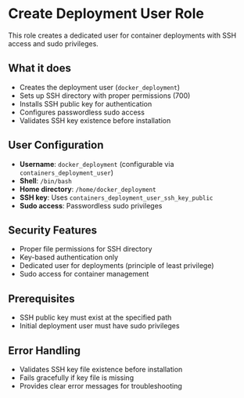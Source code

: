 # Create Deployment User Role

This role creates a dedicated user for container deployments with SSH access and sudo privileges.

## What it does

- Creates the deployment user (`docker_deployment`)
- Sets up SSH directory with proper permissions (700)
- Installs SSH public key for authentication
- Configures passwordless sudo access
- Validates SSH key existence before installation

## User Configuration

- **Username**: `docker_deployment` (configurable via `containers_deployment_user`)
- **Shell**: `/bin/bash`
- **Home directory**: `/home/docker_deployment`
- **SSH key**: Uses `containers_deployment_user_ssh_key_public`
- **Sudo access**: Passwordless sudo privileges

## Security Features

- Proper file permissions for SSH directory
- Key-based authentication only
- Dedicated user for deployments (principle of least privilege)
- Sudo access for container management

## Prerequisites

- SSH public key must exist at the specified path
- Initial deployment user must have sudo privileges

## Error Handling

- Validates SSH key file existence before installation
- Fails gracefully if key file is missing
- Provides clear error messages for troubleshooting
